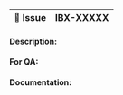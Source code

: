| :ticket: Issue | IBX-XXXXX |
|----------------|-----------|

<!-- 
#### Related PRs: 
- https://github.com/ibexa/core/pull/1
-->

#### Description:
<!-- Replace this comment with Pull Request description. Include screenshots for design changes. -->

#### For QA:
<!-- Optional. Replace this comment with any necessary information needed by QA to test this Pull Request -->

#### Documentation:
<!-- Optional. Replace this comment with details helpful for writing the doc: overview, code snippets for extensibility etc. -->


<!-- 
Before you click submit:
    - Test the solution manually
    - Provide automated test coverage
    - Confirm that target branch is set correctly
    - Run PHP CS Fixer for new PHP code (use $ composer fix-cs)
    - Run ESLint and Prettier for new JS/SCSS code (use $ yarn fix)
    - Ask for a review (ping @ibexa/php-dev or @ibexa/javascript-dev depending on the changes) 
--> 
